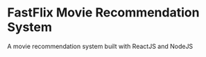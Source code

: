 # FastFlix Movie Recommendation System
 A movie recommendation system built with ReactJS and NodeJS

